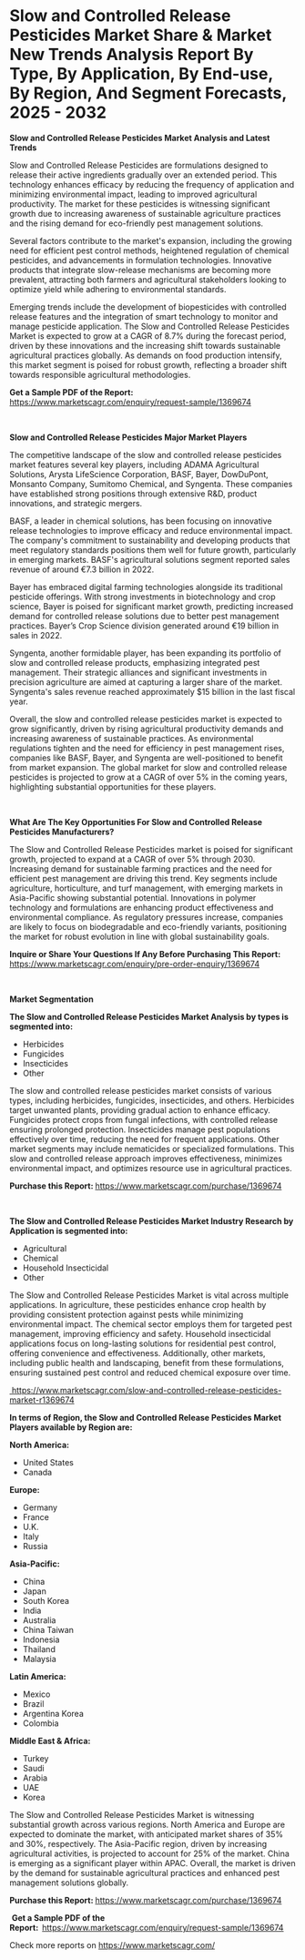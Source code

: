 <p><h1>Slow and Controlled Release Pesticides Market Share & Market New Trends Analysis Report By Type, By Application, By End-use, By Region, And Segment Forecasts, 2025 - 2032</h1></p><p><strong>Slow and Controlled Release Pesticides Market Analysis and Latest Trends</strong></p>
<p><p>Slow and Controlled Release Pesticides are formulations designed to release their active ingredients gradually over an extended period. This technology enhances efficacy by reducing the frequency of application and minimizing environmental impact, leading to improved agricultural productivity. The market for these pesticides is witnessing significant growth due to increasing awareness of sustainable agriculture practices and the rising demand for eco-friendly pest management solutions.</p><p>Several factors contribute to the market's expansion, including the growing need for efficient pest control methods, heightened regulation of chemical pesticides, and advancements in formulation technologies. Innovative products that integrate slow-release mechanisms are becoming more prevalent, attracting both farmers and agricultural stakeholders looking to optimize yield while adhering to environmental standards.</p><p>Emerging trends include the development of biopesticides with controlled release features and the integration of smart technology to monitor and manage pesticide application. The Slow and Controlled Release Pesticides Market is expected to grow at a CAGR of 8.7% during the forecast period, driven by these innovations and the increasing shift towards sustainable agricultural practices globally. As demands on food production intensify, this market segment is poised for robust growth, reflecting a broader shift towards responsible agricultural methodologies.</p></p>
<p><strong>Get a Sample PDF of the Report:&nbsp;</strong> <a href="https://www.marketscagr.com/enquiry/request-sample/1369674?utm_campaign=2452&utm_medium=2&utm_source=Github&utm_content=ia&utm_term=22032025&utm_id=slow-and-controlled-release-pesticides">https://www.marketscagr.com/enquiry/request-sample/1369674</a></p>
<p>&nbsp;</p>
<p><strong>Slow and Controlled Release Pesticides Major Market Players</strong></p>
<p><p>The competitive landscape of the slow and controlled release pesticides market features several key players, including ADAMA Agricultural Solutions, Arysta LifeScience Corporation, BASF, Bayer, DowDuPont, Monsanto Company, Sumitomo Chemical, and Syngenta. These companies have established strong positions through extensive R&D, product innovations, and strategic mergers.</p><p>BASF, a leader in chemical solutions, has been focusing on innovative release technologies to improve efficacy and reduce environmental impact. The company's commitment to sustainability and developing products that meet regulatory standards positions them well for future growth, particularly in emerging markets. BASF's agricultural solutions segment reported sales revenue of around €7.3 billion in 2022.</p><p>Bayer has embraced digital farming technologies alongside its traditional pesticide offerings. With strong investments in biotechnology and crop science, Bayer is poised for significant market growth, predicting increased demand for controlled release solutions due to better pest management practices. Bayer’s Crop Science division generated around €19 billion in sales in 2022.</p><p>Syngenta, another formidable player, has been expanding its portfolio of slow and controlled release products, emphasizing integrated pest management. Their strategic alliances and significant investments in precision agriculture are aimed at capturing a larger share of the market. Syngenta's sales revenue reached approximately $15 billion in the last fiscal year.</p><p>Overall, the slow and controlled release pesticides market is expected to grow significantly, driven by rising agricultural productivity demands and increasing awareness of sustainable practices. As environmental regulations tighten and the need for efficiency in pest management rises, companies like BASF, Bayer, and Syngenta are well-positioned to benefit from market expansion. The global market for slow and controlled release pesticides is projected to grow at a CAGR of over 5% in the coming years, highlighting substantial opportunities for these players.</p></p>
<p>&nbsp;</p>
<p><strong>What Are The Key Opportunities For Slow and Controlled Release Pesticides Manufacturers?</strong></p>
<p><p>The Slow and Controlled Release Pesticides market is poised for significant growth, projected to expand at a CAGR of over 5% through 2030. Increasing demand for sustainable farming practices and the need for efficient pest management are driving this trend. Key segments include agriculture, horticulture, and turf management, with emerging markets in Asia-Pacific showing substantial potential. Innovations in polymer technology and formulations are enhancing product effectiveness and environmental compliance. As regulatory pressures increase, companies are likely to focus on biodegradable and eco-friendly variants, positioning the market for robust evolution in line with global sustainability goals.</p></p>
<p><strong>Inquire or Share Your Questions If Any Before Purchasing This Report:</strong> <a href="https://www.marketscagr.com/enquiry/pre-order-enquiry/1369674?utm_campaign=2452&utm_medium=2&utm_source=Github&utm_content=ia&utm_term=22032025&utm_id=slow-and-controlled-release-pesticides">https://www.marketscagr.com/enquiry/pre-order-enquiry/1369674</a></p>
<p>&nbsp;</p>
<p><strong>Market Segmentation</strong></p>
<p><strong>The Slow and Controlled Release Pesticides Market Analysis by types is segmented into:</strong></p>
<p><ul><li>Herbicides</li><li>Fungicides</li><li>Insecticides</li><li>Other</li></ul></p>
<p><p>The slow and controlled release pesticides market consists of various types, including herbicides, fungicides, insecticides, and others. Herbicides target unwanted plants, providing gradual action to enhance efficacy. Fungicides protect crops from fungal infections, with controlled release ensuring prolonged protection. Insecticides manage pest populations effectively over time, reducing the need for frequent applications. Other market segments may include nematicides or specialized formulations. This slow and controlled release approach improves effectiveness, minimizes environmental impact, and optimizes resource use in agricultural practices.</p></p>
<p><strong>Purchase this Report:&nbsp;</strong><a href="https://www.marketscagr.com/purchase/1369674?utm_campaign=2452&utm_medium=2&utm_source=Github&utm_content=ia&utm_term=22032025&utm_id=slow-and-controlled-release-pesticides">https://www.marketscagr.com/purchase/1369674</a></p>
<p>&nbsp;</p>
<p><strong>The Slow and Controlled Release Pesticides Market Industry Research by Application is segmented into:</strong></p>
<p><ul><li>Agricultural</li><li>Chemical</li><li>Household Insecticidal</li><li>Other</li></ul></p>
<p><p>The Slow and Controlled Release Pesticides Market is vital across multiple applications. In agriculture, these pesticides enhance crop health by providing consistent protection against pests while minimizing environmental impact. The chemical sector employs them for targeted pest management, improving efficiency and safety. Household insecticidal applications focus on long-lasting solutions for residential pest control, offering convenience and effectiveness. Additionally, other markets, including public health and landscaping, benefit from these formulations, ensuring sustained pest control and reduced chemical exposure over time.</p></p>
<p><a href="https://www.marketscagr.com/slow-and-controlled-release-pesticides-market-r1369674?utm_campaign=2452&utm_medium=2&utm_source=Github&utm_content=ia&utm_term=22032025&utm_id=slow-and-controlled-release-pesticides">&nbsp;https://www.marketscagr.com/slow-and-controlled-release-pesticides-market-r1369674</a></p>
<p><strong>In terms of Region, the Slow and Controlled Release Pesticides Market Players available by Region are:</strong></p>
<p>
    <p> <strong> North America: </strong>
        <ul>
            <li>United States</li>
            <li>Canada</li>
        </ul>
        </p> 
    <p> <strong> Europe: </strong>
        <ul>
            <li>Germany</li>
            <li>France</li>
            <li>U.K.</li>
            <li>Italy</li>
            <li>Russia</li>
        </ul>
        </p> 
    <p> <strong> Asia-Pacific: </strong>
        <ul>
            <li>China</li>
            <li>Japan</li>
            <li>South Korea</li>
            <li>India</li>
            <li>Australia</li>
            <li>China Taiwan</li>
            <li>Indonesia</li>
            <li>Thailand</li>
            <li>Malaysia</li>
        </ul>
        </p> 
    <p> <strong> Latin America: </strong>
        <ul>
            <li>Mexico</li>
            <li>Brazil</li>
            <li>Argentina Korea</li>
            <li>Colombia</li>
        </ul>
        </p> 
    <p> <strong> Middle East & Africa: </strong>
        <ul>
            <li>Turkey</li>
            <li>Saudi</li>
            <li>Arabia</li>
            <li>UAE</li>
            <li>Korea</li>
        </ul>
    </p>
    </p>
<p><p>The Slow and Controlled Release Pesticides Market is witnessing substantial growth across various regions. North America and Europe are expected to dominate the market, with anticipated market shares of 35% and 30%, respectively. The Asia-Pacific region, driven by increasing agricultural activities, is projected to account for 25% of the market. China is emerging as a significant player within APAC. Overall, the market is driven by the demand for sustainable agricultural practices and enhanced pest management solutions globally.</p></p>
<p><strong>Purchase this Report: </strong><a href="https://www.marketscagr.com/purchase/1369674?utm_campaign=2452&utm_medium=2&utm_source=Github&utm_content=ia&utm_term=22032025&utm_id=slow-and-controlled-release-pesticides">https://www.marketscagr.com/purchase/1369674</a></p>
<p>&nbsp;<strong>Get a Sample PDF of the Report:&nbsp;&nbsp;</strong><a href="https://www.marketscagr.com/enquiry/request-sample/1369674?utm_campaign=2452&utm_medium=2&utm_source=Github&utm_content=ia&utm_term=22032025&utm_id=slow-and-controlled-release-pesticides">https://www.marketscagr.com/enquiry/request-sample/1369674</a></p>
<p><strong></strong></p>
<p>Check more reports on <a href="https://www.marketscagr.com/?utm_campaign=2452&utm_medium=2&utm_source=Github&utm_content=ia&utm_term=22032025&utm_id=slow-and-controlled-release-pesticides">https://www.marketscagr.com/</a></p>
